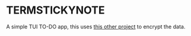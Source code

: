 # TERMSTICKYNOTE
A simple TUI TO-DO app, this uses [this other project](https://github.com/lvzrr/Proyects/tree/main/enc) to encrypt the data.
